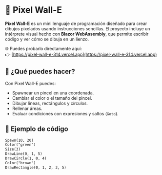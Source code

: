 # 🎨 Pixel Wall-E

**Pixel Wall-E** es un mini lenguaje de programación diseñado para crear dibujos pixelados usando instrucciones sencillas. El proyecto incluye un intérprete visual hecho con **Blazor WebAssembly**, que permite escribir código y ver cómo se dibuja en un lienzo.

🌐 Puedes probarlo directamente aquí:  
👉 [https://pixel-wall-e-314.vercel.app](https://pixel-wall-e-314.vercel.app)

## 🚀 ¿Qué puedes hacer?

Con Pixel Wall-E puedes:
- Spawnear un pincel en una coordenada.
- Cambiar el color o el tamaño del pincel.
- Dibujar líneas, rectángulos y círculos.
- Rellenar áreas.
- Evaluar condiciones con expresiones y saltos (`Goto`).

## 🧠 Ejemplo de código

```txt
Spawn(10, 20)
Color("green")
Size(3)
DrawLine(0, 1, 5)
DrawCircle(1, 0, 4)
Color("brown")
DrawRectangle(0, 1, 2, 3, 5)